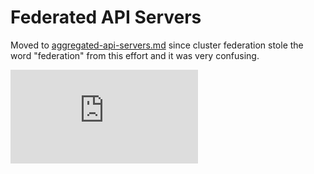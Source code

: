# Federated API Servers

Moved to [aggregated-api-servers.md](./aggregated-api-servers.md) since cluster
federation stole the word "federation" from this effort and it was very confusing.

<!-- BEGIN MUNGE: GENERATED_ANALYTICS -->
[![Analytics](https://kubernetes-site.appspot.com/UA-36037335-10/GitHub/docs/proposals/federated-api-servers.md?pixel)]()
<!-- END MUNGE: GENERATED_ANALYTICS -->

